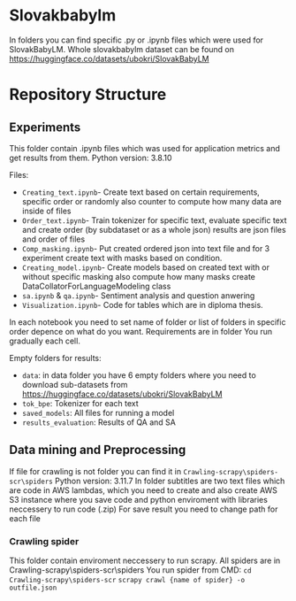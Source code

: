 # Slovakbabylm

In folders you can find specific .py or .ipynb files which were used for SlovakBabyLM. 
Whole slovakbabylm dataset can be found on https://huggingface.co/datasets/ubokri/SlovakBabyLM

# Repository Structure
## Experiments 
This folder contain .ipynb files which was used for application metrics and get results from them.
Python version: 3.8.10

Files:
- `Creating_text.ipynb`-  Create text based on certain requirements, specific order or randomly also counter to compute how many data are inside of files
- `Order_text.ipynb`-     Train tokenizer for specific text, evaluate specific text and create order (by subdataset or as a whole json) results are json files and order of files
- `Comp_masking.ipynb`-   Put created ordered json into text file and for 3 experiment create text with masks based on condition.
- `Creating_model.ipynb`- Create models based on created text with or without specific masking also compute how many masks create DataCollatorForLanguageModeling class
- `sa.ipynb` & `qa.ipynb`-  Sentiment analysis and question anwering
- `Visualization.ipynb`-  Code for tables which are in diploma thesis. 


In each notebook you need to set name of folder or list of folders in specific order depence on what do you want.
Requirements are in folder
You run gradually each cell.

Empty folders for results:
- `data`: in data folder you have 6 empty folders where you need to download sub-datasets from https://huggingface.co/datasets/ubokri/SlovakBabyLM
- `tok_bpe`: Tokenizer for each text
- `saved_models`: All files for running a model
- `results_evaluation`: Results of QA and SA


## Data mining and Preprocessing
If file for crawling is not folder you can find it in `Crawling-scrapy\spiders-scr\spiders`
Python version: 3.11.7 
In folder subtitles are two text files which are code in AWS lambdas, which you need to create and also create AWS S3 instance where you save code and python enviroment with libraries
neccessery to run code (.zip)
For save result you need to change path for each file


### Crawling spider  
This folder contain enviroment neccessery to run scrapy. 
All spiders are in Crawling-scrapy\spiders-scr\spiders
You run spider from CMD: `cd Crawling-scrapy\spiders-scr` 
`scrapy crawl {name of spider} -o outfile.json`




